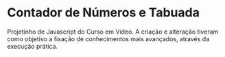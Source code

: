 # Contador de Números e Tabuada
Projetinho de Javascript do Curso em Vídeo. A criação e alteração tiveram como objetivo a fixação de conhecimentos mais avançados, através da execução prática.
